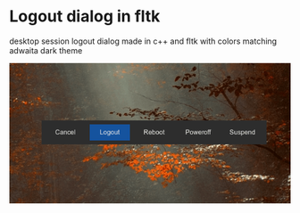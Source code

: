 # Logout dialog in fltk

desktop session logout dialog made in c++ and fltk with colors matching adwaita dark theme

![Screenshot](https://raw.githubusercontent.com/simargl/wmlogout/main/screenshots/wmlogout.png)

